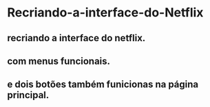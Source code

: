 # Recriando-a-interface-do-Netflix
 ## recriando a interface do netflix.
 ## com menus funcionais.
 ## e dois botões também funicionas na página principal.
